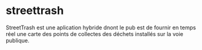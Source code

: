 # streettrash
StreetTrash est une aplication hybride dnont le pub est de fournir en temps réel une carte des points de collectes des déchets installés sur la voie publique.
